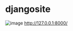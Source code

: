 # djangosite
![image](https://github.com/dan1ilg/djangosite/assets/145116101/087723e2-8114-4ca7-8b74-49ececee4fe0)
http://127.0.0.1:8000/
